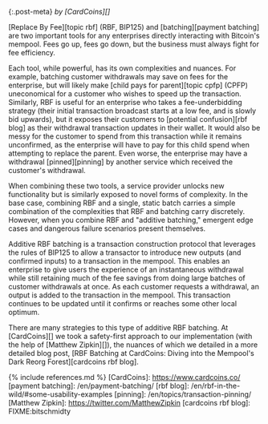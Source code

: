 {:.post-meta}
*by [CardCoins][]*

[Replace By Fee][topic rbf] (RBF, BIP125) and [batching][payment batching] are two important tools for any enterprises
directly interacting with Bitcoin's mempool. Fees go up, fees go down, but
the business must always fight for fee efficiency.

Each tool, while powerful, has its own complexities and nuances. For example,
batching customer withdrawals may save on fees for the enterprise, but will likely make
[child pays for parent][topic cpfp] (CPFP) uneconomical for a customer who wishes to speed up the transaction.
Similarly, RBF is useful for an enterprise who takes a fee-underbidding strategy
(their initial transaction broadcast starts at a low fee, and is slowly bid
upwards), but it exposes their customers to [potential confusion][rbf blog] as their
withdrawal transaction updates in their wallet. It would also be messy for the
customer to spend from this transaction while it remains unconfirmed, as the
enterprise will have to pay for this child spend when attempting to replace
the parent. Even worse, the enterprise may have a withdrawal [pinned][pinning] by another
service which received the customer's withdrawal.

When combining these two tools, a service provider unlocks new functionality but
is similarly exposed to novel forms of complexity. In the base case, combining
RBF and a single, static batch carries a simple combination of the complexities
that RBF and batching carry discretely. However, when you combine RBF and
"additive batching," emergent edge cases and dangerous failure scenarios present
themselves.

Additive RBF batching is a transaction construction protocol that leverages the
rules of BIP125 to allow a transactor to introduce new outputs (and confirmed
inputs) to a transaction in the mempool. This enables an enterprise to give
users the experience of an instantaneous withdrawal while still retaining much
of the fee savings from doing large batches of customer withdrawals at once. As
each customer requests a withdrawal, an output is added to the transaction in
the mempool. This transaction continues to be updated until it confirms or
reaches some other local optimum.

There are many strategies to this type of additive RBF batching. At [CardCoins][] we
took a safety-first approach to our implementation (with the help of [Matthew
Zipkin][]), the nuances of which we detailed in a more detailed blog post, [RBF
Batching at CardCoins: Diving into the Mempool's Dark Reorg Forest][cardcoins
rbf blog].

{% include references.md %}
[CardCoins]: https://www.cardcoins.co/
[payment batching]: /en/payment-batching/
[rbf blog]: /en/rbf-in-the-wild/#some-usability-examples
[pinning]: /en/topics/transaction-pinning/
[Matthew Zipkin]: https://twitter.com/MatthewZipkin
[cardcoins rbf blog]: FIXME:bitschmidty

